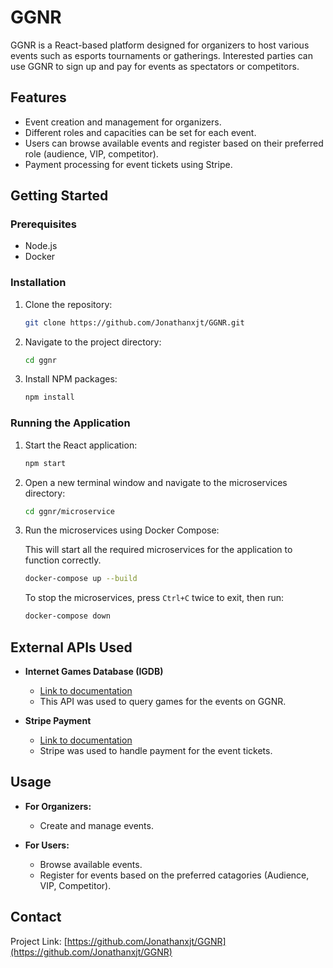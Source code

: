 # GGNR

GGNR is a React-based platform designed for organizers to host various events such as esports tournaments or gatherings. Interested parties can use GGNR to sign up and pay for events as spectators or competitors.

## Features

- Event creation and management for organizers.
- Different roles and capacities can be set for each event.
- Users can browse available events and register based on their preferred role (audience, VIP, competitor).
- Payment processing for event tickets using Stripe.

## Getting Started

### Prerequisites

- Node.js
- Docker

### Installation

1. Clone the repository:

   ```sh
   git clone https://github.com/Jonathanxjt/GGNR.git
   ```

2. Navigate to the project directory:

   ```sh
   cd ggnr
   ```

3. Install NPM packages:

   ```sh
   npm install
   ```

### Running the Application

1. Start the React application:

   ```sh
   npm start
   ```

2. Open a new terminal window and navigate to the microservices directory:

   ```sh
   cd ggnr/microservice
   ```

3. Run the microservices using Docker Compose:

   This will start all the required microservices for the application to function correctly.

   ```sh
   docker-compose up --build
   ```

   

   To stop the microservices, press `Ctrl+C` twice to exit, then run:

   ```sh
   docker-compose down
   ```


## External APIs Used

- **Internet Games Database (IGDB)**
  - [Link to documentation](https://api-docs.igdb.com/#getting-started)
  - This API was used to query games for the events on GGNR.

- **Stripe Payment**
  - [Link to documentation](https://stripe.com/docs)
  - Stripe was used to handle payment for the event tickets.

## Usage

- **For Organizers:**
  - Create and manage events.

- **For Users:**
  - Browse available events.
  - Register for events based on the preferred catagories (Audience, VIP, Competitor).

## Contact

Project Link: [https://github.com/Jonathanxjt/GGNR](https://github.com/Jonathanxjt/GGNR)
